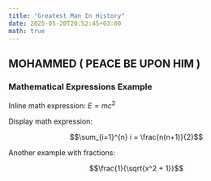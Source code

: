 ```yaml
---
title: "Greatest Man In History"
date: 2025-05-20T20:52:45+03:00
math: true
---
```


## MOHAMMED ( PEACE BE UPON HIM )

### Mathematical Expressions Example

Inline math expression: $E = mc^2$

Display math expression:

$$\sum_{i=1}^{n} i = \frac{n(n+1)}{2}$$

Another example with fractions:

$$\frac{1}{\sqrt{x^2 + 1}}$$